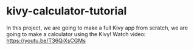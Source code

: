 # kivy-calculator-tutorial
In this project, we are going to make a full Kivy app from scratch, we are going to make a calculator using the Kivy!
Watch video: https://youtu.be/T36QiXsCGMs
